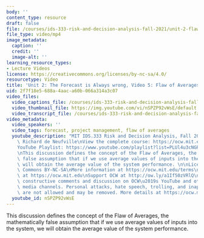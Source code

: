 ```yaml
---
body: ''
content_type: resource
draft: false
file: /courses/ids-333-risk-and-decision-analysis-fall-2021/unit-2-flaw-o-f-averages-video-5_360p_16_9.mp4
file_type: video/mp4
image_metadata:
  caption: ''
  credit: ''
  image-alt: ''
learning_resource_types:
- Lecture Videos
license: https://creativecommons.org/licenses/by-nc-sa/4.0/
resourcetype: Video
title: 'Unit 2: The Forecast is Always wrong, Video 5: Flaw of Averages 1-the Concept'
uid: 2f7f18e5-688a-4aac-a60b-066a314a3c07
video_files:
  video_captions_file: /courses/ids-333-risk-and-decision-analysis-fall-2021/1LD_Ep2eavT2ag940kt-bU7PSLENAIaRu_transcript.webvtt
  video_thumbnail_file: https://img.youtube.com/vi/nSPZP92vWsE/default.jpg
  video_transcript_file: /courses/ids-333-risk-and-decision-analysis-fall-2021/1LD_Ep2eavT2ag940kt-bU7PSLENAIaRu_transcript.pdf
video_metadata:
  video_speakers: ''
  video_tags: forecast, project management, flaw of averages
  youtube_description: "MIT IDS.333 Risk and Decision Analysis, Fall 2021\nInstructor:\
    \ Richard de Neufville\nView the complete course: https://ocw.mit.edu/IDS-333F21\n\
    YouTube Playlist: https://www.youtube.com/playlist?list=PLUl4u3cNGP62jwhTqp8_1kwrkDkxZhpQC\n\
    \nThis discussion defines the concept of the Flaw of Averages, the mathematically\
    \ false assumption that if we use average values of inputs into the system, we\
    \ will obtain the average value of the system performance. \n\nLicense: Creative\
    \ Commons BY-NC-SA\nMore information at https://ocw.mit.edu/terms\nMore courses\
    \ at https://ocw.mit.edu\nSupport OCW at http://ow.ly/a1If50zVRlQ\n\nWe encourage\
    \ constructive comments and discussion on OCW\u2019s YouTube and other social\
    \ media channels. Personal attacks, hate speech, trolling, and inappropriate comments\
    \ are not allowed and may be removed. More details at https://ocw.mit.edu/comments."
  youtube_id: nSPZP92vWsE
---
```

This discussion defines the concept of the Flaw of Averages, the mathematically false assumption that if we use average values of inputs into the system, we will obtain the average value of the system performance.